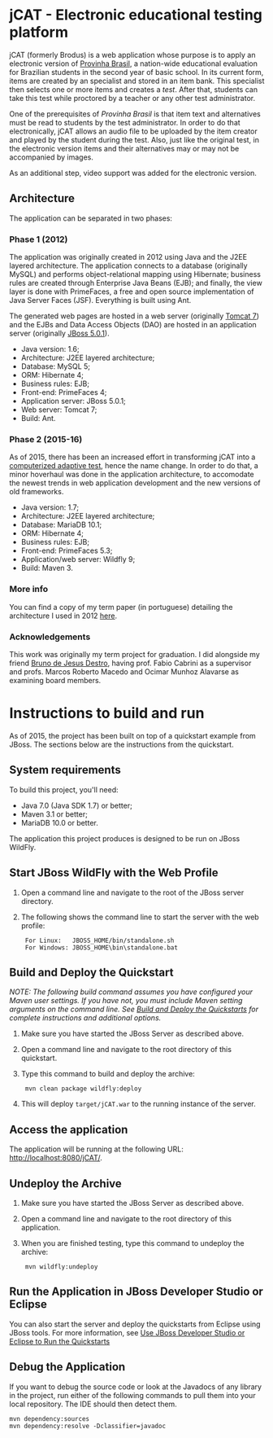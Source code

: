 # jCAT - Electronic educational testing platform

jCAT (formerly Brodus) is a web application whose purpose is to apply an electronic version of [Provinha Brasil](http://provinhabrasil.inep.gov.br/), a nation-wide educational evaluation for Brazilian students in the second year of basic school. In its current form, items are created by an specialist and stored in an item bank. This specialist then selects one or more items and creates a *test*. After that, students can take this test while proctored by a teacher or any other test administrator.

One of the prerequisites of *Provinha Brasil* is that item text and alternatives must be read to students by the test administrator. In order to do that electronically, jCAT allows an audio file to be uploaded by the item creator and played by the student during the test. Also, just like the original test, in the electronic version items and their alternatives may or may not be accompanied by images.

As an additional step, video support was added for the electronic version.

## Architecture

The application can be separated in two phases:

### Phase 1 (2012)

The application was originally created in 2012 using Java and the J2EE layered architecture. The application connects to a database (originally MySQL) and performs object-relational mapping using Hibernate; business rules are created through Enterprise Java Beans (EJB); and finally, the view layer is done with PrimeFaces, a free and open source implementation of Java Server Faces (JSF). Everything is built using Ant.

The generated web pages are hosted in a web server (originally [Tomcat 7](http://tomcat.apache.org/)) and the EJBs and Data Access Objects (DAO) are hosted in an application server (originally [JBoss 5.0.1](http://jbossas.jboss.org/downloads)).

* Java version: 1.6;
* Architecture: J2EE layered architecture;
* Database: MySQL 5;
* ORM: Hibernate 4;
* Business rules: EJB;
* Front-end: PrimeFaces 4;
* Application server: JBoss 5.0.1;
* Web server: Tomcat 7;
* Build: Ant.

### Phase 2 (2015-16)

As of 2015, there has been an increased effort in transforming jCAT into a [computerized adaptive test](https://en.wikipedia.org/wiki/Computerized_adaptive_testing), hence the name change. In order to do that, a minor hoverhaul was done in the application architecture, to accomodate the newest trends in web application development and the new versions of old frameworks.

* Java version: 1.7;
* Architecture: J2EE layered architecture;
* Database: MariaDB 10.1;
* ORM: Hibernate 4;
* Business rules: EJB;
* Front-end: PrimeFaces 5.3;
* Application/web server: Wildfly 9;
* Build: Maven 3.

### More info

You can find a copy of my term paper (in portuguese) detailing the architecture I used in 2012 [here](https://www.researchgate.net/publication/282914214_Desenvolvimento_de_um_sistema_de_aplicao_de_testes_informatizados_com_contedo_multimdia).

### Acknowledgements

This work was originally my term project for graduation. I did alongside my friend [Bruno de Jesus Destro](https://br.linkedin.com/in/brunodestro), having prof. Fabio Cabrini as a supervisor and profs. Marcos Roberto Macedo and Ocimar Munhoz Alavarse as examining board members.

# Instructions to build and run

As of 2015, the project has been built on top of a quickstart example from JBoss. The sections below are the instructions from the quickstart.

## System requirements

To build this project, you'll need:

* Java 7.0 (Java SDK 1.7) or better;
* Maven 3.1 or better;
* MariaDB 10.0 or better.

The application this project produces is designed to be run on JBoss WildFly.

## Start JBoss WildFly with the Web Profile

1. Open a command line and navigate to the root of the JBoss server directory.
2. The following shows the command line to start the server with the web profile:

        For Linux:   JBOSS_HOME/bin/standalone.sh
        For Windows: JBOSS_HOME\bin\standalone.bat
 
## Build and Deploy the Quickstart

_NOTE: The following build command assumes you have configured your Maven user settings. If you have not, you must include Maven setting arguments on the command line. See [Build and Deploy the Quickstarts](https://github.com/jboss-developer/jboss-eap-quickstarts#build-and-deploy-the-quickstarts) for complete instructions and additional options._

1. Make sure you have started the JBoss Server as described above.
2. Open a command line and navigate to the root directory of this quickstart.
3. Type this command to build and deploy the archive:

        mvn clean package wildfly:deploy

4. This will deploy `target/jCAT.war` to the running instance of the server.

## Access the application

The application will be running at the following URL: <http://localhost:8080/jCAT/>.

## Undeploy the Archive

1. Make sure you have started the JBoss Server as described above.
2. Open a command line and navigate to the root directory of this application.
3. When you are finished testing, type this command to undeploy the archive:

        mvn wildfly:undeploy

## Run the Application in JBoss Developer Studio or Eclipse

You can also start the server and deploy the quickstarts from Eclipse using JBoss tools. For more information, see [Use JBoss Developer Studio or Eclipse to Run the Quickstarts](https://github.com/jboss-developer/jboss-developer-shared-resources/blob/master/guides/USE_JBDS.md) 

## Debug the Application

If you want to debug the source code or look at the Javadocs of any library in the project, run either of the following commands to pull them into your local repository. The IDE should then detect them.

    mvn dependency:sources
    mvn dependency:resolve -Dclassifier=javadoc
